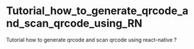 # Tutorial_how_to_generate_qrcode_and_scan_qrcode_using_RN
Tutorial how to generate qrcode and scan qrcode using react-native ?

